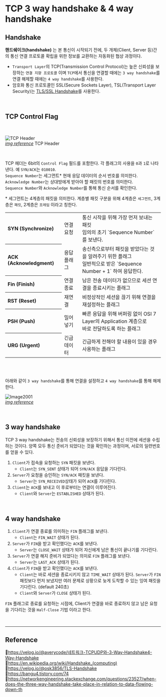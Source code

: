 # TCP 3 way handshake & 4 way handshake

## Handshake

**핸드쉐이크(handshake)** 는 본 통신이 시작되기 전에, 두 개체(Client, Server 등)간의 통신 연결 프로토콜 확립을 위한 정보를 교환하는 자동화된 협상 과정이다.

- `Transport Layer`의 TCP(Transmission Control Protocol)는 높은 신뢰성을 보장하는 `연결 지향 프로토콜` 이며 `TCP`에서 통신을 연결할 때에는 `3 way handshake`를 연결 해제할 때에는 `4 way handshake`를 사용한다.
- 암호화 통신 프로토콜인 SSL(Secure Sockets Layer), TSL(Transport Layer Security)는 [TLS/SSL Handshake](https://github.com/da-in/tech-interview-study/blob/main/Network/TLS%20%26%20SSL%20Handshake.md)를 사용한다.

<br/>

## TCP Control Flag

<br/>

<img src="https://user-images.githubusercontent.com/66757141/212956486-1f3449fa-d63f-4fdd-acaf-60e9893a3a50.gif" alt="TCP Header" ><br/>
[_img reference_](https://www.juniper.net/documentation/us/en/software/junos/transport-ip/topics/topic-map/tcp-configure-features.html) TCP Header

<br/>

TCP 헤더는 6bit의 `Control Flag` 필드를 포함한다. 각 플래그의 사용을 `0`과 `1`로 나타낸다. 예 `SYN/ACK`는 `010010`.  
`Sequence Number`는 세그먼트\* 현재 응답 데이터의 순서 번호를 의미한다.  
`Acknowledge Number`는 상대방에게 받아야 할 패킷의 번호를 의미한다.  
`Sequence Number`와 `Acknowledge Number`를 통해 통신 순서를 확인한다.

\* 세그먼트는 4계층의 패킷을 의미한다. 계층별 패킷 구분을 위해 4계층은 `세그먼트`, 3계층은 `패킷`, 2계층은 `프레임` 이라고 칭한다.

<table >
  <tr>
    <th align='left'>SYN (Synchronize)</th>
    <td>연결 요청</td>
    <td>통신 시작을 위해 가장 먼저 보내는 패킷<br/>임의의 초기 `Sequence Number` 를 보낸다.</td>
  </tr>
  <tr>
    <th align='left'>ACK (Acknowledgment)</th>
    <td>응답 플래그</td>
    <td>송신측으로부터 패킷을 받았다는 것을 알려주기 위한 플래그<br/> 일반적으로 받은 `Sequence Number + 1` 하여 응답한다.</td>
  </tr>
  <tr>
    <th align='left'>Fin (Finish)</th>
    <td>연결 종료</td>
    <td>남은 전송 데이터가 없으므로 세션 연결을 종료시키는 플래그</td>
  </tr>
  <tr>
    <th align='left'>RST (Reset)</th>
    <td>재연결</td>
    <td>비정상적인 세션을 끊기 위해 연결을 재설정하는 플래그</td>
  </tr>
  <tr>
    <th align='left'>PSH (Push)</th>
    <td>밀어넣기</td>
    <td>빠른 응답을 위해 버퍼링 없이 OSI 7 Layer의 Application 계층으로<br/>바로 전달하도록 하는 플래그</td>
  </tr>
  <tr>
    <th align='left'>URG (Urgent)</th>
    <td>긴급 데이터</td>
    <td>긴급하게 전해야 할 내용이 있을 경우 사용하는 플래그</td>
  </tr>
</table>

<br/>
<br/>

아래와 같이 `3 way handshake`를 통해 연결을 설정하고 `4 way handshake`를 통해 해제한다.

<img src="https://user-images.githubusercontent.com/66757141/212936124-0627914e-d091-4e7a-9548-a7f2308ec4a7.gif" alt="Image2001"><br/>
[_img reference_](https://www.cablefree.net/support/radio/software/index.php/Manual:Connection_oriented_communication_%28TCP/IP%29)

<br/>

## 3 way handshake

TCP 3 way handshake는 전송의 신뢰성을 보장하기 위해서 통신 이전에 세션을 수립하는 것이다. 양쪽 모두 통신 준비가 되었다는 것을 확인하는 과정이며, 서로의 일련번호를 얻을 수 있다.

1. `Client`가 접속을 요청하는 `SYN` 패킷을 보낸다.
   - `Client`는 `SYN_SENT` 상태가 되어 `SYN/ACK` 응답을 기다린다.
2. `Server`가 요청을 승인하는 `SYN/ACK` 패킷을 보낸다.
   - `Server`는 `SYN_RECEIVED`상태가 되어 `ACK`를 기다린다.
3. `Client`는 `ACK`를 보내고 이 후로부터는 연결이 이루어진다.
   - `Client`와 `Server`는 `ESTABLISHED` 상태가 된다.

<br/>

## 4 way handshake

1. `Client`가 연결 종료를 의미하는 `FIN` 플래그를 보낸다.
   - `Client`는 `FIN_WAIT` 상태가 된다.
2. `Server`가 `FIN`을 받고 확인했다는 `ACK`를 보낸다.
   - `Server`는 `CLOSE_WAIT` 상태가 되어 자신에게 남은 통신이 끝나기를 기다린다.
3. `Server`가 연결 해지 준비가 되었다는 의미로 `FIN` 플래그를 보낸다.
   - `Server`는 `LAST_ACK` 상태가 된다.
4. `Client`가 `FIN`을 받고 확인했다는 `ACK`를 보낸다.
   - `Client`는 바로 세션을 종료시키지 않고 `TIME_WAIT` 상태가 된다. `Server`가 `FIN` 패킷보다 먼저 보냈지만 여러 문제로 상황으로 늦게 도착할 수 있는 잉여 패킷을 기다린다. (default 240초)
   - `Client`와 `Server`가 `CLOSE` 상태가 된다.

`FIN` 플래그로 종료를 요청하는 시점에, Client가 연결을 바로 종료하지 않고 남은 요청을 기다리는 것을 `Half-Close` 기법 이라고 한다.

<br/>

---

## Reference

📄https://velog.io/@averycode/네트워크-TCPUDP와-3-Way-Handshake4-Way-Handshake  
📄https://en.wikipedia.org/wiki/Handshake_(computing)  
📄https://velog.io/@osk3856/TLS-Handshake  
📄https://bangu4.tistory.com/74  
📄https://networkengineering.stackexchange.com/questions/23527/when-does-the-three-way-handshake-take-place-in-relation-to-data-flowing-down-th
